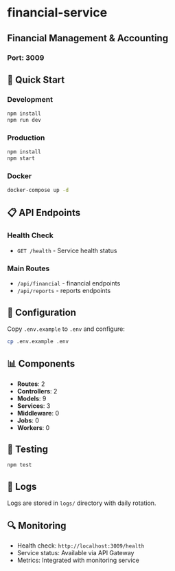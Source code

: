 # financial-service

## Financial Management & Accounting

### Port: 3009

## 🚀 Quick Start

### Development
```bash
npm install
npm run dev
```

### Production
```bash
npm install
npm start
```

### Docker
```bash
docker-compose up -d
```

## 📋 API Endpoints

### Health Check
- `GET /health` - Service health status

### Main Routes
- `/api/financial` - financial endpoints
- `/api/reports` - reports endpoints

## 🔧 Configuration

Copy `.env.example` to `.env` and configure:

```bash
cp .env.example .env
```

## 📊 Components

- **Routes**: 2
- **Controllers**: 2
- **Models**: 9
- **Services**: 3
- **Middleware**: 0
- **Jobs**: 0
- **Workers**: 0

## 🧪 Testing

```bash
npm test
```

## 📝 Logs

Logs are stored in `logs/` directory with daily rotation.

## 🔍 Monitoring

- Health check: `http://localhost:3009/health`
- Service status: Available via API Gateway
- Metrics: Integrated with monitoring service